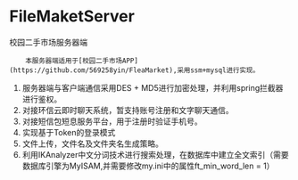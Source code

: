 # FileMaketServer
校园二手市场服务器端

        本服务器端适用于[校园二手市场APP](https://github.com/569258yin/FleaMarket),采用ssm+mysql进行实现。


1. 服务器端与客户端通信采用DES + MD5进行加密处理，并利用spring拦截器进行鉴权。
2. 对接环信云即时聊天系统，暂支持账号注册和文字聊天通信。
3. 对接短信包短息服务平台，用于注册时验证手机号。
4. 实现基于Token的登录模式
5. 文件上传，文件名及文件夹名生成策略。
6. 利用IKAnalyzer中文分词技术进行搜索处理，在数据库中建立全文索引（需要数据库引擎为MyISAM,并需要修改my.ini中的属性ft_min_word_len = 1）

